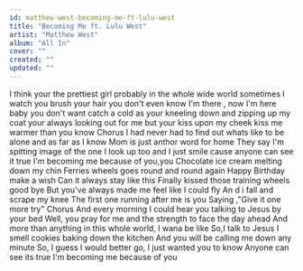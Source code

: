 ```yaml
---
id: matthew-west-becoming-me-ft-lulu-west
title: "Becoming Me ft. Lulu West"
artist: "Matthew West"
album: "All In"
cover: ""
created: ""
updated: ""
---
```


I think your the prettiest girl
probably in the whole wide world
sometimes I watch you brush your hair
you don't even know I'm there , now I'm here
baby you don't want catch a cold
as your kneeling down and zipping up my coat
your always looking out for me
but your kiss upon my cheek
kiss me warmer than you know
   Chorus
I had never had to find out
whats like to be alone
and as far as I know Mom
is  just anthor word for home
They say I'm spitting image of
the one I look up too
and I just smile
cause anyone can see it true
I'm becoming me because of you,you
Chocolate ice cream melting down my chin
Ferries wheels goes round and round again
Happy Birthday   make a wish
Can it always stay like this
Finally kissed those training wheels good bye
But you've always made me feel like I could fly
An d i fall  and scrape my knee
The first one running after me is you
Saying ,"Give it one more try"
    Chorus
And every morning I could hear you talking to Jesus by your bed
Well, you pray for me and the strength to face the day ahead
And more than anything in this whole world,  I wana be like
So,I talk to Jesus
I smell cookies baking down the kitchen
And you will be calling me down any minute
So, I guess I would better go, I just wanted you to know
Anyone can see its true
I'm becoming me because of you